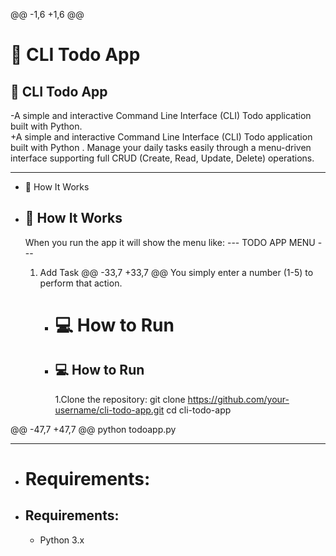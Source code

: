 @@ -1,6 +1,6 @@
# 📝 CLI Todo App
## 📝 CLI Todo App

-A simple and interactive Command Line Interface (CLI) Todo application built with Python.  
+A simple and interactive Command Line Interface (CLI) Todo application built with Python .
Manage your daily tasks easily through a menu-driven interface supporting full CRUD (Create, Read, Update, Delete) operations.

----

- 🧠 How It Works 
+ ## 🧠 How It Works
  When you run the app it will show the menu like:
--- TODO APP MENU ---
  1. Add Task
     @@ -33,7 +33,7 @@ You simply enter a number (1-5) to perform that action.


     - # 💻 How to Run
     + ## 💻 How to Run
       1.Clone the repository:
       git clone https://github.com/your-username/cli-todo-app.git cd cli-todo-app
       
@@ -47,7 +47,7 @@ python todoapp.py

---

- # Requirements:
+ ## Requirements:
  - Python 3.x    
     
     
     
     
